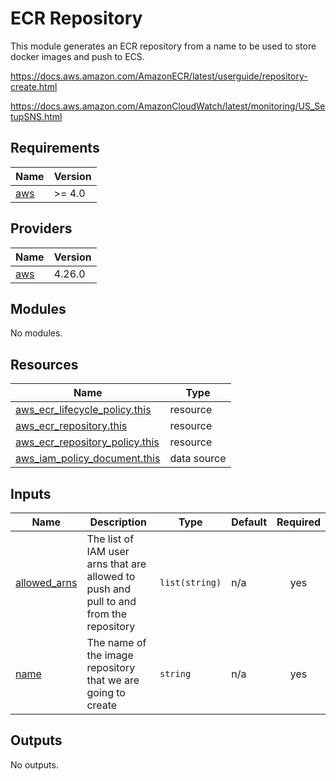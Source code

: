 # ECR Repository

This module generates an ECR repository from a name to be used to store docker images and push to ECS.

https://docs.aws.amazon.com/AmazonECR/latest/userguide/repository-create.html

https://docs.aws.amazon.com/AmazonCloudWatch/latest/monitoring/US_SetupSNS.html

<!-- BEGIN_TF_DOCS -->
## Requirements

| Name | Version |
|------|---------|
| <a name="requirement_aws"></a> [aws](#requirement\_aws) | >= 4.0 |

## Providers

| Name | Version |
|------|---------|
| <a name="provider_aws"></a> [aws](#provider\_aws) | 4.26.0 |

## Modules

No modules.

## Resources

| Name | Type |
|------|------|
| [aws_ecr_lifecycle_policy.this](https://registry.terraform.io/providers/hashicorp/aws/latest/docs/resources/ecr_lifecycle_policy) | resource |
| [aws_ecr_repository.this](https://registry.terraform.io/providers/hashicorp/aws/latest/docs/resources/ecr_repository) | resource |
| [aws_ecr_repository_policy.this](https://registry.terraform.io/providers/hashicorp/aws/latest/docs/resources/ecr_repository_policy) | resource |
| [aws_iam_policy_document.this](https://registry.terraform.io/providers/hashicorp/aws/latest/docs/data-sources/iam_policy_document) | data source |

## Inputs

| Name | Description | Type | Default | Required |
|------|-------------|------|---------|:--------:|
| <a name="input_allowed_arns"></a> [allowed\_arns](#input\_allowed\_arns) | The list of IAM user arns that are allowed to push and pull to and from the repository | `list(string)` | n/a | yes |
| <a name="input_name"></a> [name](#input\_name) | The name of the image repository that we are going to create | `string` | n/a | yes |

## Outputs

No outputs.
<!-- END_TF_DOCS -->
